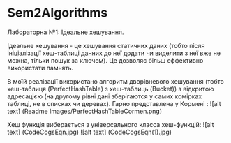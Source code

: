 # Sem2Algorithms

Лабораторна №1: Ідеальне хешування.

Ідеальне хешування - це хешування статичних даних (тобто після ініціалізації хеш-таблиці данних до неї додати чи виделити з неї вже не можна, тільки пошук за ключем).
Це дозволяє більш еффективно використати памьять.

В моїй реалізації використано алгоритм дворівневого хешування (тобто хеш-таблиця (PerfectHashTable) з хеш-таблиць (Bucket)) з відкритою адресацією (на другому рівні дані зберігаются у самих комірках таблиці, не в списках чи деревах). Гарно представлена у Кормені : 
![alt text] (Readme Images/PerfectHashTableCormen.png)

Хеш функція виберається з універсального класса хеш-функцій: 
![alt text] (CodeCogsEqn.jpg)
![alt text] (CodeCogsEqn(1).jpg)
